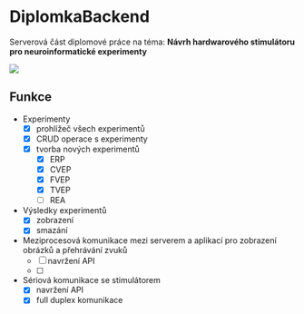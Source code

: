 # DiplomkaBackend

Serverová část diplomové práce na téma: **Návrh hardwarového stimulátoru pro neuroinformatické experimenty**

![](https://github.com/stechy1/diplomka-backend/workflows/build/badge.svg)

## Funkce

 - Experimenty
   - [x] prohlížeč všech experimentů
   - [x] CRUD operace s experimenty
   - [x] tvorba nových experimentů
     - [x] ERP
     - [x] CVEP
     - [x] FVEP
     - [x] TVEP
     - [ ] REA
 - Výsledky experimentů
   - [x] zobrazení
   - [x] smazání
 - Meziprocesová komunikace mezi serverem a aplikací pro zobrazení obrázků a přehrávání zvuků
   - [ ] navržení API
   - [ ] 
 - Sériová komunikace se stimulátorem
   - [x] navržení API
   - [x] full duplex komunikace
